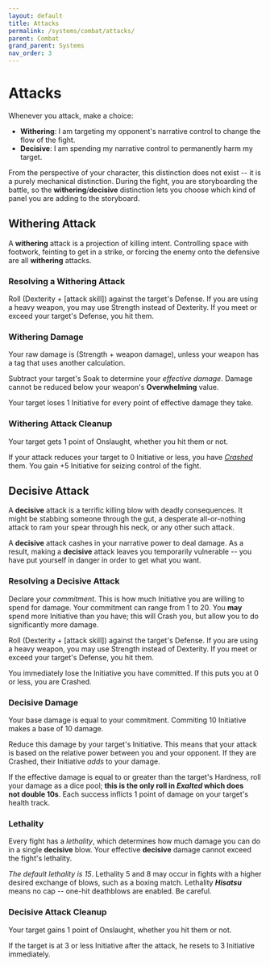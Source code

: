 ```yaml
---
layout: default
title: Attacks
permalink: /systems/combat/attacks/
parent: Combat
grand_parent: Systems
nav_order: 3
---
```


# Attacks

Whenever you attack, make a choice:

- **Withering**: I am targeting my opponent's narrative control to change the
  flow of the fight.
- **Decisive**: I am spending my narrative control to permanently harm my
  target.

From the perspective of your character, this distinction does not exist -- it is
a purely mechanical distinction. During the fight, you are storyboarding the
battle, so the **withering**/**decisive** distinction lets you choose which kind
of panel you are adding to the storyboard.

## Withering Attack

A **withering** attack is a projection of killing intent. Controlling space with
footwork, feinting to get in a strike, or forcing the enemy onto the defensive
are all **withering** attacks.

### Resolving a Withering Attack

Roll (Dexterity + [attack skill]) against the target's Defense. If you are using
a heavy weapon, you may use Strength instead of Dexterity. If you meet or exceed
your target's Defense, you hit them.

### Withering Damage

Your raw damage is (Strength + weapon damage), unless your weapon has a tag that
uses another calculation.

Subtract your target's Soak to determine your _effective damage_. Damage cannot
be reduced below your weapon's **Overwhelming** value.

Your target loses 1 Initiative for every point of effective damage they take.

### Withering Attack Cleanup

Your target gets 1 point of Onslaught, whether you hit them or not.

If your attack reduces your target to 0 Initiative or less, you have
[_Crashed_](/venture/systems/combat/status#crash) them. You gain +5 Initiative
for seizing control of the fight.

## Decisive Attack

A **decisive** attack is a terrific killing blow with deadly consequences. It
might be stabbing someone through the gut, a desperate all-or-nothing attack to
ram your spear through his neck, or any other such attack.

A **decisive** attack cashes in your narrative power to deal damage. As a
result, making a **decisive** attack leaves you temporarily vulnerable -- you
have put yourself in danger in order to get what you want.

### Resolving a Decisive Attack

Declare your _commitment_. This is how much Initiative you are willing to spend
for damage. Your commitment can range from 1 to 20. You **may** spend more
Initiative than you have; this will Crash you, but allow you to do significantly
more damage.

Roll (Dexterity + [attack skill]) against the target's Defense. If you are using
a heavy weapon, you may use Strength instead of Dexterity. If you meet or exceed
your target's Defense, you hit them.

You immediately lose the Initiative you have committed. If this puts you at 0 or
less, you are Crashed.

### Decisive Damage

Your base damage is equal to your commitment. Commiting 10 Initiative makes a
base of 10 damage.

Reduce this damage by your target's Initiative. This means that your attack is
based on the relative power between you and your opponent. If they are Crashed,
their Initiative _adds_ to your damage.

If the effective damage is equal to or greater than the target's Hardness, roll
your damage as a dice pool; **this is the only roll in _Exalted_ which does**\
**not double 10s**. Each success inflicts 1 point of damage on your target's
health track.

### Lethality

Every fight has a _lethality_, which determines how much damage you can do in
a single **decisive** blow. Your effective **decisive** damage cannot exceed
the fight's lethality.

_The default lethality is 15_. Lethality 5 and 8 may occur in fights with a
higher desired exchange of blows, such as a boxing match. Lethality
_**Hisatsu**_ means no cap -- one-hit deathblows are enabled. Be careful.

### Decisive Attack Cleanup

Your target gains 1 point of Onslaught, whether you hit them or not.

If the target is at 3 or less Initiative after the attack, he resets to 3
Initiative immediately.
